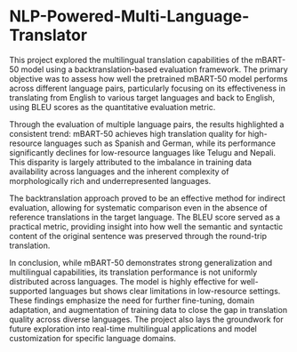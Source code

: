# NLP-Powered-Multi-Language-Translator
This project explored the multilingual translation capabilities of the mBART-50
model using a backtranslation-based evaluation framework. The primary
objective was to assess how well the pretrained mBART-50 model performs
across different language pairs, particularly focusing on its effectiveness in
translating from English to various target languages and back to English, using
BLEU scores as the quantitative evaluation metric.


Through the evaluation of multiple language pairs, the results highlighted a
consistent trend: mBART-50 achieves high translation quality for high-resource
languages such as Spanish and German, while its performance significantly
declines for low-resource languages like Telugu and Nepali. This disparity is
largely attributed to the imbalance in training data availability across languages
and the inherent complexity of morphologically rich and underrepresented
languages.


The backtranslation approach proved to be an effective method for indirect
evaluation, allowing for systematic comparison even in the absence of reference
translations in the target language. The BLEU score served as a practical metric,
providing insight into how well the semantic and syntactic content of the
original sentence was preserved through the round-trip translation.


In conclusion, while mBART-50 demonstrates strong generalization and
multilingual capabilities, its translation performance is not uniformly distributed
across languages. The model is highly effective for well-supported languages
but shows clear limitations in low-resource settings. These findings emphasize
the need for further fine-tuning, domain adaptation, and augmentation of
training data to close the gap in translation quality across diverse languages. The
project also lays the groundwork for future exploration into real-time
multilingual applications and model customization for specific language
domains.

